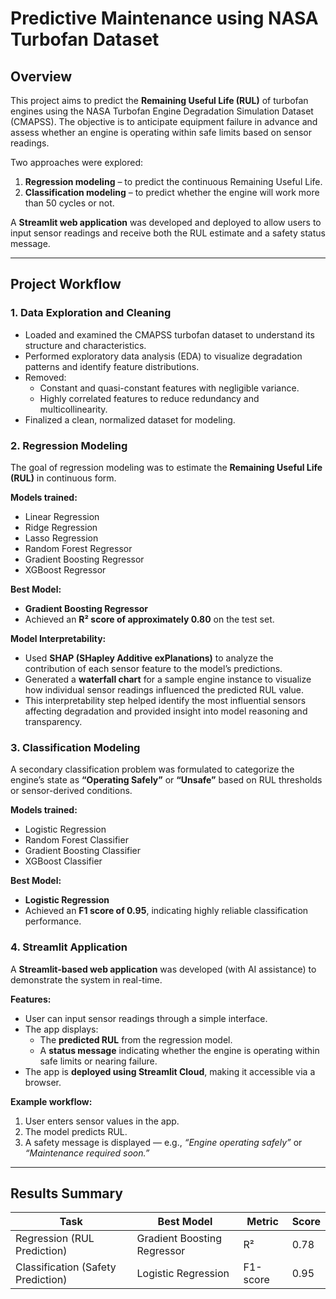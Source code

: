 # Predictive Maintenance using NASA Turbofan Dataset

## Overview
This project aims to predict the **Remaining Useful Life (RUL)** of turbofan engines using the NASA Turbofan Engine Degradation Simulation Dataset (CMAPSS). The objective is to anticipate equipment failure in advance and assess whether an engine is operating within safe limits based on sensor readings.  

Two approaches were explored:
1. **Regression modeling** – to predict the continuous Remaining Useful Life.  
2. **Classification modeling** – to predict whether the engine will work more than 50 cycles or not.  

A **Streamlit web application** was developed and deployed to allow users to input sensor readings and receive both the RUL estimate and a safety status message.

---

## Project Workflow

### 1. Data Exploration and Cleaning
- Loaded and examined the CMAPSS turbofan dataset to understand its structure and characteristics.  
- Performed exploratory data analysis (EDA) to visualize degradation patterns and identify feature distributions.  
- Removed:
  - Constant and quasi-constant features with negligible variance.  
  - Highly correlated features to reduce redundancy and multicollinearity.  
- Finalized a clean, normalized dataset for modeling.

### 2. Regression Modeling
The goal of regression modeling was to estimate the **Remaining Useful Life (RUL)** in continuous form.

**Models trained:**
- Linear Regression  
- Ridge Regression  
- Lasso Regression  
- Random Forest Regressor  
- Gradient Boosting Regressor  
- XGBoost Regressor  

**Best Model:**  
- **Gradient Boosting Regressor**  
- Achieved an **R² score of approximately 0.80** on the test set.

**Model Interpretability:**
- Used **SHAP (SHapley Additive exPlanations)** to analyze the contribution of each sensor feature to the model’s predictions.  
- Generated a **waterfall chart** for a sample engine instance to visualize how individual sensor readings influenced the predicted RUL value.  
- This interpretability step helped identify the most influential sensors affecting degradation and provided insight into model reasoning and transparency.

### 3. Classification Modeling
A secondary classification problem was formulated to categorize the engine’s state as **“Operating Safely”** or **“Unsafe”** based on RUL thresholds or sensor-derived conditions.

**Models trained:**
- Logistic Regression  
- Random Forest Classifier  
- Gradient Boosting Classifier  
- XGBoost Classifier  

**Best Model:**  
- **Logistic Regression**  
- Achieved an **F1 score of 0.95**, indicating highly reliable classification performance.

### 4. Streamlit Application
A **Streamlit-based web application** was developed (with AI assistance) to demonstrate the system in real-time.

**Features:**
- User can input sensor readings through a simple interface.  
- The app displays:
  - The **predicted RUL** from the regression model.  
  - A **status message** indicating whether the engine is operating within safe limits or nearing failure.  
- The app is **deployed using Streamlit Cloud**, making it accessible via a browser.

**Example workflow:**
1. User enters sensor values in the app.  
2. The model predicts RUL.  
3. A safety message is displayed — e.g., *“Engine operating safely”* or *“Maintenance required soon.”*

---

## Results Summary

| Task | Best Model | Metric | Score |
|------|-------------|---------|-------|
| Regression (RUL Prediction) | Gradient Boosting Regressor | R² | 0.78 |
| Classification (Safety Prediction) | Logistic Regression | F1-score | 0.95 |
